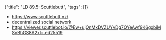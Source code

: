 {"title": "LD 89.5: Scuttlebutt", "tags": []}
* https://www.scuttlebutt.nz/
* decentralized social network
* https://viewer.scuttlebot.io/@Ew+ujQnMxDVZUYvDg7QYeAwf9K6gxbiMSnBhGS8A2xI=.ed25519

